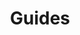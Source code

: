 ---
title: Guides
tags: 
keywords: 
last_updated: Dec 2, 2016
summary: 
sidebar: sp4_sidebar
permalink: sp4_authoring_guides.html
folder: sp4
---